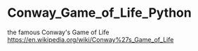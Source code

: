 # Conway_Game_of_Life_Python
the famous Conway's Game of Life 
https://en.wikipedia.org/wiki/Conway%27s_Game_of_Life

